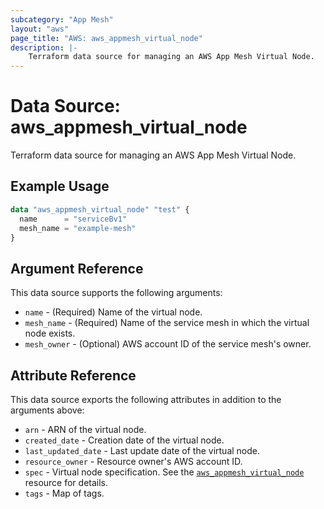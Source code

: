 ```yaml
---
subcategory: "App Mesh"
layout: "aws"
page_title: "AWS: aws_appmesh_virtual_node"
description: |-
    Terraform data source for managing an AWS App Mesh Virtual Node.
---
```


# Data Source: aws_appmesh_virtual_node

Terraform data source for managing an AWS App Mesh Virtual Node.

## Example Usage

```terraform
data "aws_appmesh_virtual_node" "test" {
  name      = "serviceBv1"
  mesh_name = "example-mesh"
}
```

## Argument Reference

This data source supports the following arguments:

* `name` - (Required) Name of the virtual node.
* `mesh_name` - (Required) Name of the service mesh in which the virtual node exists.
* `mesh_owner` - (Optional) AWS account ID of the service mesh's owner.

## Attribute Reference

This data source exports the following attributes in addition to the arguments above:

* `arn` - ARN of the virtual node.
* `created_date` - Creation date of the virtual node.
* `last_updated_date` - Last update date of the virtual node.
* `resource_owner` - Resource owner's AWS account ID.
* `spec` - Virtual node specification. See the [`aws_appmesh_virtual_node`](/docs/providers/aws/r/appmesh_virtual_node.html#spec) resource for details.
* `tags` - Map of tags.
